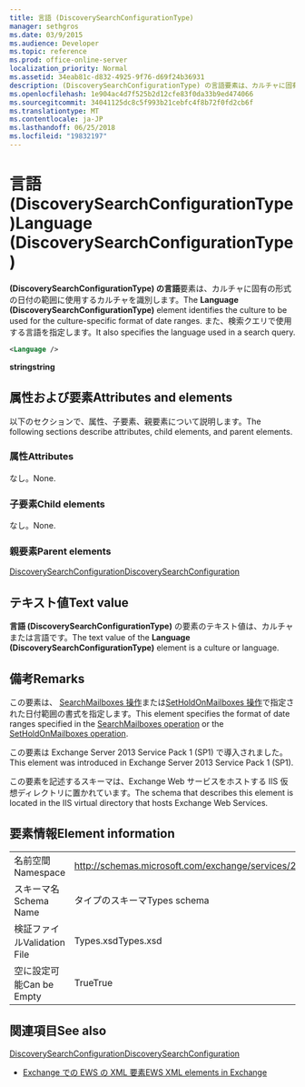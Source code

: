 ```yaml
---
title: 言語 (DiscoverySearchConfigurationType)
manager: sethgros
ms.date: 03/9/2015
ms.audience: Developer
ms.topic: reference
ms.prod: office-online-server
localization_priority: Normal
ms.assetid: 34eab81c-d832-4925-9f76-d69f24b36931
description: (DiscoverySearchConfigurationType) の言語要素は、カルチャに固有の形式の日付の範囲に使用するカルチャを識別します。 また、検索クエリで使用する言語を指定します。
ms.openlocfilehash: 1e904ac4d7f525b2d12cfe83f0da33b9ed474066
ms.sourcegitcommit: 34041125dc8c5f993b21cebfc4f8b72f0fd2cb6f
ms.translationtype: MT
ms.contentlocale: ja-JP
ms.lasthandoff: 06/25/2018
ms.locfileid: "19832197"
---
```

# <a name="language-discoverysearchconfigurationtype"></a><span data-ttu-id="18108-104">言語 (DiscoverySearchConfigurationType)</span><span class="sxs-lookup"><span data-stu-id="18108-104">Language (DiscoverySearchConfigurationType)</span></span>

<span data-ttu-id="18108-105">**(DiscoverySearchConfigurationType) の言語**要素は、カルチャに固有の形式の日付の範囲に使用するカルチャを識別します。</span><span class="sxs-lookup"><span data-stu-id="18108-105">The **Language (DiscoverySearchConfigurationType)** element identifies the culture to be used for the culture-specific format of date ranges.</span></span> <span data-ttu-id="18108-106">また、検索クエリで使用する言語を指定します。</span><span class="sxs-lookup"><span data-stu-id="18108-106">It also specifies the language used in a search query.</span></span> 
  
```XML
<Language />
```

 <span data-ttu-id="18108-107">**string**</span><span class="sxs-lookup"><span data-stu-id="18108-107">**string**</span></span>
## <a name="attributes-and-elements"></a><span data-ttu-id="18108-108">属性および要素</span><span class="sxs-lookup"><span data-stu-id="18108-108">Attributes and elements</span></span>

<span data-ttu-id="18108-109">以下のセクションで、属性、子要素、親要素について説明します。</span><span class="sxs-lookup"><span data-stu-id="18108-109">The following sections describe attributes, child elements, and parent elements.</span></span>
  
### <a name="attributes"></a><span data-ttu-id="18108-110">属性</span><span class="sxs-lookup"><span data-stu-id="18108-110">Attributes</span></span>

<span data-ttu-id="18108-111">なし。</span><span class="sxs-lookup"><span data-stu-id="18108-111">None.</span></span>
  
### <a name="child-elements"></a><span data-ttu-id="18108-112">子要素</span><span class="sxs-lookup"><span data-stu-id="18108-112">Child elements</span></span>

<span data-ttu-id="18108-113">なし。</span><span class="sxs-lookup"><span data-stu-id="18108-113">None.</span></span>
  
### <a name="parent-elements"></a><span data-ttu-id="18108-114">親要素</span><span class="sxs-lookup"><span data-stu-id="18108-114">Parent elements</span></span>

[<span data-ttu-id="18108-115">DiscoverySearchConfiguration</span><span class="sxs-lookup"><span data-stu-id="18108-115">DiscoverySearchConfiguration</span></span>](discoverysearchconfiguration.md)
  
## <a name="text-value"></a><span data-ttu-id="18108-116">テキスト値</span><span class="sxs-lookup"><span data-stu-id="18108-116">Text value</span></span>

<span data-ttu-id="18108-117">**言語 (DiscoverySearchConfigurationType)** の要素のテキスト値は、カルチャまたは言語です。</span><span class="sxs-lookup"><span data-stu-id="18108-117">The text value of the **Language (DiscoverySearchConfigurationType)** element is a culture or language.</span></span> 
  
## <a name="remarks"></a><span data-ttu-id="18108-118">備考</span><span class="sxs-lookup"><span data-stu-id="18108-118">Remarks</span></span>

<span data-ttu-id="18108-119">この要素は、 [SearchMailboxes 操作](searchmailboxes-operation.md)または[SetHoldOnMailboxes 操作](setholdonmailboxes-operation.md)で指定された日付範囲の書式を指定します。</span><span class="sxs-lookup"><span data-stu-id="18108-119">This element specifies the format of date ranges specified in the [SearchMailboxes operation](searchmailboxes-operation.md) or the [SetHoldOnMailboxes operation](setholdonmailboxes-operation.md).</span></span>
  
<span data-ttu-id="18108-120">この要素は Exchange Server 2013 Service Pack 1 (SP1) で導入されました。</span><span class="sxs-lookup"><span data-stu-id="18108-120">This element was introduced in Exchange Server 2013 Service Pack 1 (SP1).</span></span>
  
<span data-ttu-id="18108-121">この要素を記述するスキーマは、Exchange Web サービスをホストする IIS 仮想ディレクトリに置かれています。</span><span class="sxs-lookup"><span data-stu-id="18108-121">The schema that describes this element is located in the IIS virtual directory that hosts Exchange Web Services.</span></span>
  
## <a name="element-information"></a><span data-ttu-id="18108-122">要素情報</span><span class="sxs-lookup"><span data-stu-id="18108-122">Element information</span></span>

|||
|:-----|:-----|
|<span data-ttu-id="18108-123">名前空間</span><span class="sxs-lookup"><span data-stu-id="18108-123">Namespace</span></span>  <br/> |http://schemas.microsoft.com/exchange/services/2006/types  <br/> |
|<span data-ttu-id="18108-124">スキーマ名</span><span class="sxs-lookup"><span data-stu-id="18108-124">Schema Name</span></span>  <br/> |<span data-ttu-id="18108-125">タイプのスキーマ</span><span class="sxs-lookup"><span data-stu-id="18108-125">Types schema</span></span>  <br/> |
|<span data-ttu-id="18108-126">検証ファイル</span><span class="sxs-lookup"><span data-stu-id="18108-126">Validation File</span></span>  <br/> |<span data-ttu-id="18108-127">Types.xsd</span><span class="sxs-lookup"><span data-stu-id="18108-127">Types.xsd</span></span>  <br/> |
|<span data-ttu-id="18108-128">空に設定可能</span><span class="sxs-lookup"><span data-stu-id="18108-128">Can be Empty</span></span>  <br/> |<span data-ttu-id="18108-129">True</span><span class="sxs-lookup"><span data-stu-id="18108-129">True</span></span>  <br/> |
   
## <a name="see-also"></a><span data-ttu-id="18108-130">関連項目</span><span class="sxs-lookup"><span data-stu-id="18108-130">See also</span></span>



[<span data-ttu-id="18108-131">DiscoverySearchConfiguration</span><span class="sxs-lookup"><span data-stu-id="18108-131">DiscoverySearchConfiguration</span></span>](discoverysearchconfiguration.md)


- [<span data-ttu-id="18108-132">Exchange での EWS の XML 要素</span><span class="sxs-lookup"><span data-stu-id="18108-132">EWS XML elements in Exchange</span></span>](ews-xml-elements-in-exchange.md)

